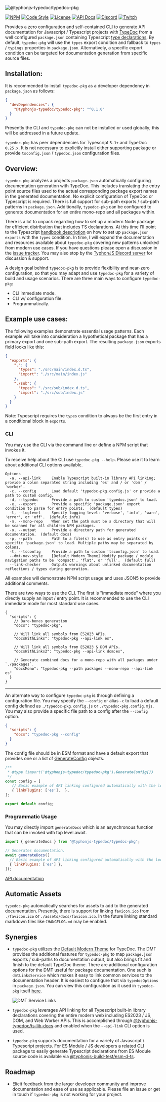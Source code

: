 ![@typhonjs-typedoc/typedoc-pkg](https://i.imgur.com/QFyfaxg.jpg)

[![NPM](https://img.shields.io/npm/v/@typhonjs-typedoc/typedoc-pkg.svg?label=npm)](https://www.npmjs.com/package/@typhonjs-typedoc/typedoc-pkg)
[![Code Style](https://img.shields.io/badge/code%20style-allman-yellowgreen.svg?style=flat)](https://en.wikipedia.org/wiki/Indent_style#Allman_style)
[![License](https://img.shields.io/badge/license-MPLv2-yellowgreen.svg?style=flat)](https://github.com/typhonjs-typedoc/typedoc-pkg/blob/main/LICENSE)
[![API Docs](https://img.shields.io/badge/API%20Documentation-476ff0)](https://typhonjs-typedoc.github.io/typedoc-pkg/)
[![Discord](https://img.shields.io/discord/737953117999726592?label=Discord%20-%20TyphonJS&style=plastic)](https://typhonjs.io/discord/)
[![Twitch](https://img.shields.io/twitch/status/typhonrt?style=social)](https://www.twitch.tv/typhonrt)



Provides a zero configuration and self-contained CLI to generate API documentation for Javascript / Typescript projects
with [TypeDoc](https://typedoc.org/) from a well configured `package.json` containing Typescript [type declarations](https://www.typescriptlang.org/docs/handbook/2/type-declarations.html). By default,
`typedoc-pkg` will use the `types` export condition and fallback to `types` / `typings` properties in `package.json`.
Alternatively, a specific export condition can be targeted for documentation generation from specific source files.

## Installation:

It is recommended to install `typedoc-pkg` as a developer dependency in `package.json` as follows:
```json
{
  "devDependencies": {
    "@typhonjs-typedoc/typedoc-pkg": "^0.1.0"
  }
}
```
Presently the CLI and `typedoc-pkg` can not be installed or used globally; this will be addressed in a future update.

`typedoc-pkg` has peer dependencies for Typescript `5.1+` and TypeDoc `0.25.x`. It is not necessary to explicitly
install either supporting package or provide `tsconfig.json` / `typedoc.json` configuration files.

## Overview:

`typedoc-pkg` analyzes a projects `package.json` automatically configuring documentation generation with TypeDoc. This
includes translating the entry point source files used to the actual corresponding package export names in the generated
documentation. No explicit configuration of TypeDoc or Typescript is required. There is full support for sub-path
exports / sub-path patterns in `package.json`. Additionally, `typedoc-pkg` can be configured to generate documentation
for an entire mono-repo and all packages within.

There is a lot to unpack regarding how to set up a modern Node package for efficient distribution that includes
TS declarations. At this time I'll point to the Typescript [handbook description](https://www.typescriptlang.org/docs/handbook/esm-node.html#packagejson-exports-imports-and-self-referencing)
on how to set up `package.json` `exports` with the `types` condition. In time, I will expand the documentation and
resources available about `typedoc-pkg` covering new patterns unlocked from modern use cases. If you have questions
please open a discussion in the [issue tracker](https://github.com/typhonjs-typedoc/typedoc-pkg/issues).
You may also stop by the [TyphonJS Discord server](https://typhonjs.io/discord/) for discussion & support.

A design goal behind `typedoc-pkg` is to provide flexibility and near-zero configuration, so that you may adapt and use
`typedoc-pkg` for a variety of build and usage scenarios. There are three main ways to configure `typedoc-pkg`:
- CLI immediate mode.
- CLI w/ configuration file.
- Programmatically.

## Example use cases:

The following examples demonstrate essential usage patterns. Each example will take into consideration a hypothetical
package that has a primary export and one sub-path export. The resulting `package.json` exports field looks like this:
```json
{
  "exports": {
    ".": {
      "types": "./src/main/index.d.ts",
      "import": "./src/main/index.js"
    },
    "./sub": {
      "types": "./src/sub/index.d.ts",
      "import": "./src/sub/index.js"
    }
  }
}
```

Note: Typescript requires the `types` condition to always be the first entry in a conditional block in `exports`.

### CLI

You may use the CLI via the command line or define a NPM script that invokes it.

To receive help about the CLI use `typedoc-pkg --help`. Please use it to learn about additional CLI options available.

```
Options
  -a, --api-link     Enable Typescript built-in library API linking; provide a colon separated string including 'es' and / or 'dom' / 'worker'.
  -c, --config       Load default 'typedoc-pkg.config.js' or provide a path to custom config.
  -d, --typedoc      Provide a path to custom 'typedoc.json' to load.
  -e, --export       Provide a specific 'package.json' export condition to parse for entry points.  (default types)
  -l, --loglevel     Specify logging level: 'verbose', 'info', 'warn', 'error', or 'off'.  (default info)
  -m, --mono-repo    When set the path must be a directory that will be scanned for all children NPM packages.
  -o, --output       Provide a directory path for generated documentation.  (default docs)
  -p, --path         Path to a file(s) to use as entry points or specific 'package.json' to load. Multiple paths may be separated by colons.
  -t, --tsconfig     Provide a path to custom 'tsconfig.json' to load.
  --dmt-nav-style    [Default Modern Theme] Modify package / module navigation paths to be 'compact', 'flat', or 'full'.  (default full)
  --link-checker     Outputs warnings about unlinked documentation reflections / types during generation.
```

All examples will demonstrate NPM script usage and uses JSON5 to provide additional comments.

There are two ways to use the CLI. The first is "immediate mode" where you directly supply an input / entry point.
It is recommended to use the CLI immediate mode for most standard use cases.

```json5
{
  "scripts": {
    // Bare-bones generation
    "docs": "typedoc-pkg",

    // Will link all symbols from ES2023 APIs.
    "docsWithLinks": "typedoc-pkg --api-link es",

    // Will link all symbols from ES2023 & DOM APIs.
    "docsWithLinks2": "typedoc-pkg --api-link dom:es",

    // Generate combined docs for a mono-repo with all packages under `./packages`.
    "docsMono": "typedoc-pkg --path packages --mono-repo --api-link es"
  }
}
```

------

An alternate way to configure `typedoc-pkg` is through defining a configuration file. You may specify the `--config` or
alias `-c` to load a default config defined as `./typedoc-pkg.config.js` or `./typedoc-pkg.config.mjs`. You may also
provide a specific file path to a config after the `--config` option.

```json
{
  "scripts": {
    "docs": "typedoc-pkg --config"
  }
}
```

The config file should be in ESM format and have a default export that provides one or a list of [GenerateConfig](https://typhonjs-typedoc.github.io/typedoc-pkg/types/GenerateConfig.html)
objects.

```js
/**
 * @type {import('@typhonjs-typedoc/typedoc-pkg').GenerateConfig[]}
 */
const config = [
   // Basic example of API linking configured automatically with the local `package.json`.
   { linkPlugins: ['es'],  },
];

export default config;
```

### Programmatic Usage

You may directly import `generateDocs` which is an asynchronous function that can be invoked with top
level await.

```js
import { generateDocs } from '@typhonjs-typedoc/typedoc-pkg';

// Generates documentation.
await generateDocs([
  // Basic example of API linking configured automatically with the local `package.json`.
  { linkPlugins: ['es'] },
]);
```

[API documentation](https://typhonjs-typedoc.github.io/typedoc-pkg/)

## Automatic Assets

`typedoc-pkg` automatically searches for assets to add to the generated documentation. Presently, there is support for
linking `favicon.ico` from `./favicon.ico` or `./assets/docs/favicon.ico`. In the future linking standard markdown files
like `CHANGELOG.md` may be enabled.

## Synergies

- `typedoc-pkg` utilizes the [Default Modern Theme](https://github.com/typhonjs-typedoc/typedoc-theme-dmt) for TypeDoc.
The DMT provides the additional features for `typedoc-pkg` to map `package.json` exports / sub-paths to documentation
output, but also brings fit and finish to the default TypeDoc theme. There are additional configuration options for the
DMT useful for package documentation. One such is `dmtLinksService` which makes it easy to link common services to the
documentation header. It is easiest to configure that via `typedocOptions` in `package.json`. You can view this
configuration as it used in `typedoc-pkg` itself [here](https://github.com/typhonjs-typedoc/typedoc-pkg/blob/main/package.json#L66-L70).

  ![DMT Service Links](https://i.imgur.com/xC4oa0C.jpg)


- `typedoc-pkg` leverages API linking for all Typescript built-in library declarations covering the entire modern web
including ES2023 / JS, DOM, and Web Worker APIs. This is accomplished through [@typhonjs-typedoc/ts-lib-docs](https://www.npmjs.com/package/@typhonjs-typedoc/ts-lib-docs)
and enabled when the `--api-link` CLI option is used.


- `typedoc-pkg` supports documentation for a variety of Javascript / Typescript projects. For ES Module / JS developers
a related CLI package to easily generate Typescript declarations from ES Module source code is available via
[@typhonjs-build-test/esm-d-ts](https://www.npmjs.com/package/@typhonjs-build-test/esm-d-ts).

## Roadmap
- Elicit feedback from the larger developer community and improve documentation and ease of use as applicable. Please
file an issue or get in touch if `typedoc-pkg` is not working for your project.
